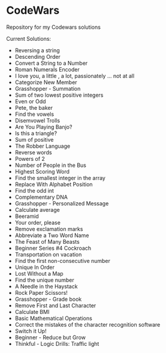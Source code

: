 # CodeWars

Repository for my Codewars solutions

Current Solutions:

- Reversing a string
- Descending Order
- Convert a String to a Number
- Roman Numerals Encoder
- I love you, a little , a lot, passionately ... not at all
- Categorize New Member
- Grasshopper - Summation
- Sum of two lowest positive integers
- Even or Odd
- Pete, the baker
- Find the vowels
- Disemvowel Trolls
- Are You Playing Banjo?
- Is this a triangle?
- Sum of positive
- The Robber Language
- Reverse words
- Powers of 2
- Number of People in the Bus
- Highest Scoring Word
- Find the smallest integer in the array
- Replace With Alphabet Position
- Find the odd int
- Complementary DNA
- Grasshopper - Personalized Message
- Calculate average
- Beeramid
- Your order, please
- Remove exclamation marks
- Abbreviate a Two Word Name
- The Feast of Many Beasts
- Beginner Series #4 Cockroach
- Transportation on vacation
- Find the first non-consecutive number
- Unique In Order
- Lost Without a Map
- Find the unique number
- A Needle in the Haystack
- Rock Paper Scissors!
- Grasshopper - Grade book
- Remove First and Last Character
- Calculate BMI
- Basic Mathematical Operations
- Correct the mistakes of the character recognition software
- Switch it Up!
- Beginner - Reduce but Grow
- Thinkful - Logic Drills: Traffic light